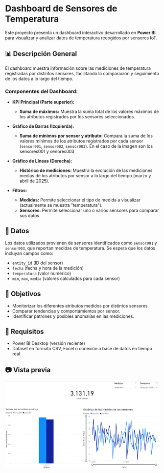 # Dashboard de Sensores de Temperatura

Este proyecto presenta un dashboard interactivo desarrollado en **Power BI** para visualizar y analizar datos de temperatura recogidos por sensores IoT.

## 📊 Descripción General

El dashboard muestra información sobre las mediciones de temperatura registradas por distintos sensores, facilitando la comparación y seguimiento de los datos a lo largo del tiempo.

### Componentes del Dashboard:

- **KPI Principal (Parte superior):**
  - **Suma de máximos:** Muestra la suma total de los valores máximos de los atributos registrados por los sensores seleccionados.

- **Gráfico de Barras (Izquierda):**
  - **Suma de mínimos por sensor y atributo:** Compara la suma de los valores mínimos de los atributos registrados por cada sensor (`sensor001`, `sensor002`, `sensor003`). En el caso de la imagen son los sensores001 y senores003

- **Gráfico de Líneas (Derecha):**
  - **Histórico de mediciones:** Muestra la evolución de las mediciones medias de los atributos por sensor a lo largo del tiempo (marzo y abril de 2025).

- **Filtros:**
  - **Medidas:** Permite seleccionar el tipo de medida a visualizar (actualmente se muestra "temperatura").
  - **Sensores:** Permite seleccionar uno o varios sensores para comparar sus datos.

## 🧪 Datos

Los datos utilizados provienen de sensores identificados como `sensor001` y `sensor003`, que reportan medidas de temperatura. Se espera que los datos incluyan campos como:

- `entity_id` (ID del sensor)
- `fecha` (fecha y hora de la medición)
- `temperatura` (valor numérico)
- `min`, `max`, `media` (valores calculados para cada sensor)

## 🚀 Objetivos

- Monitorizar los diferentes atributos medidos por distintos sensores.
- Comparar tendencias y comportamientos por sensor.
- Identificar patrones y posibles anomalías en las mediciones.

## 📌 Requisitos

- Power BI Desktop (versión reciente)
- Dataset en formato CSV, Excel o conexión a base de datos en tiempo real

## 📷 Vista previa

![Dashboard Preview](Captura%20de%20pantalla%202025-05-21%20132905.png)


